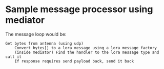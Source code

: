 # Sample message processor using mediator

The message loop would be:

```text
Get bytes from antenna (using udp)
    Convert bytes[] to a lora message using a lora message factory
    (inside mediator) Find the handler to the lora message type and call it
    If response requires send payload back, send it back
```